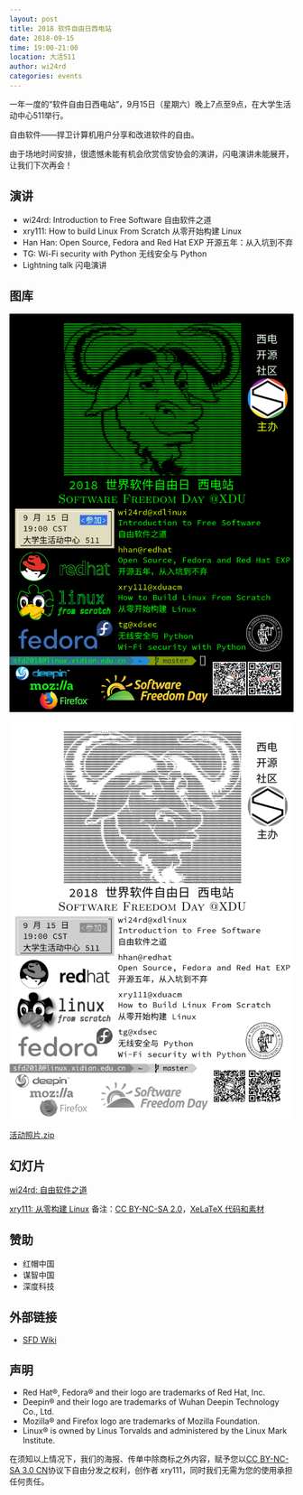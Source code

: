 ```yaml
---
layout: post
title: 2018 软件自由日西电站
date: 2018-09-15
time: 19:00-21:00
location: 大活511
author: wi24rd
categories: events
---
```


一年一度的“软件自由日西电站”，9月15日（星期六）晚上7点至9点，在大学生活动中心511举行。

自由软件——捍卫计算机用户分享和改进软件的自由。

由于场地时间安排，很遗憾未能有机会欣赏信安协会的演讲，闪电演讲未能展开，让我们下次再会！

## 演讲

* wi24rd:   Introduction to Free Software       自由软件之道
* xry111:   How to build Linux From Scratch     从零开始构建 Linux
* Han Han:  Open Source, Fedora and Red Hat EXP 开源五年：从入坑到不弃
* TG:       Wi-Fi security with Python          无线安全与 Python
* Lightning talk                                闪电演讲

## 图库

![海报.png](/picture/2018-sfd/海报.png)

![传单.png](/picture/2018-sfd/传单.png)

[活动照片.zip](https://linux.xidian.edu.cn/misc/2018SFDPIC.zip)

## 幻灯片

[wi24rd: 自由软件之道](https://linux.xidian.edu.cn/misc/2018-sfd-wi24rd.pdf)

[xry111: 从零构建 Linux](https://bf.mengyan1223.wang/assets/sfd2018-lfs.pdf) 备注：[CC BY-NC-SA 2.0](http://www.linuxfromscratch.org/lfs/view/8.3/appendices/creat-comm.html)，[XeLaTeX 代码和素材](https://bf.mengyan1223.wang/assets/sfd2018/)


## 赞助

* 红帽中国
* 谋智中国
* 深度科技

## 外部链接

* [SFD Wiki](http://wiki.softwarefreedomday.org/2018/China/Xi%27an/Xidian%20Open%20Source%20Community)

## 声明

* Red Hat®, Fedora® and their logo are trademarks of Red Hat, Inc.
* Deepin® and their logo are trademarks of Wuhan Deepin Technology Co., Ltd.
* Mozilla® and Firefox logo are trademarks of Mozilla Foundation.
* Linux® is owned by Linus Torvalds and administered by the Linux Mark Institute.

在须知以上情况下，我们的海报、传单中除商标之外内容，赋予您以[CC BY-NC-SA 3.0 CN](https://creativecommons.org/licenses/by-nc-sa/3.0/cn/)协议下自由分发之权利，创作者 xry111，同时我们无需为您的使用承担任何责任。
